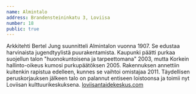 ```yaml
---
name: Almintalo
address: Brandensteininkatu 3, Loviisa
number: 18
public: true
---
```

Arkkitehti Bertel Jung suunnitteli Almintalon vuonna 1907. Se edustaa harvinaista jugendtyylistä puurakentamista. Kaupunki päätti purkaa suojellun talon "huonokuntoisena ja tarpeettomana" 2003, mutta Korkein hallinto-oikeus kumosi purkupäätöksen 2005. Rakennuksen annettiin kuitenkin rapistua edelleen, kunnes se vaihtoi omistajaa 2011. Täydellisen peruskorjauksen jälkeen talo on palannut entiseen loistoonsa ja toimii nyt Loviisan kulttuurikeskuksena. [loviisantaidekeskus.com](http://loviisantaidekeskus.com)
